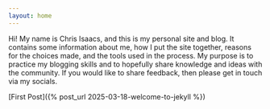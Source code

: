 ```yaml
---
layout: home
---
```


Hi! My name is Chris Isaacs, and this is my personal site and blog. It contains some information about me, how I put the site together, reasons for the choices made, and the tools used in the process. My purpose is to practice my blogging skills and to hopefully share knowledge and ideas with the community. If you would like to share feedback, then please get in touch via my socials.

[First Post]({% post_url 2025-03-18-welcome-to-jekyll %})